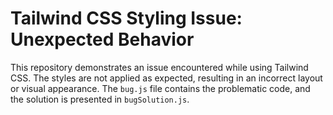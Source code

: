 # Tailwind CSS Styling Issue: Unexpected Behavior

This repository demonstrates an issue encountered while using Tailwind CSS. The styles are not applied as expected, resulting in an incorrect layout or visual appearance. The `bug.js` file contains the problematic code, and the solution is presented in `bugSolution.js`.